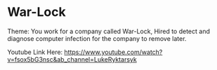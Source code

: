 # War-Lock
Theme: You work for a company called War-Lock, Hired to detect and diagnose computer infection for the company to remove later.

Youtube Link Here: https://www.youtube.com/watch?v=fsox5bG3nsc&ab_channel=LukeRyktarsyk
